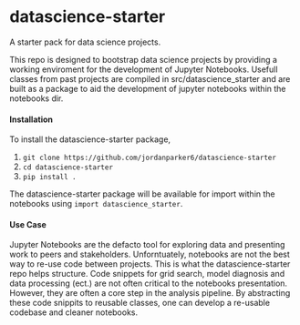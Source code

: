 # datascience-starter
A starter pack for data science projects.

This repo is designed to bootstrap data science projects by providing a working enviroment for the development of Jupyter Notebooks. Usefull classes from past projects are compiled in src/datascience_starter and are built as a package to aid 
the development of jupyter notebooks within the notebooks dir.

#### Installation

To install the datascience-starter package, 

1. `git clone https://github.com/jordanparker6/datascience-starter`
2. `cd datascience-starter`
3. `pip install .`

The datascience-starter package will be available for import within the notebooks using `import datascience_starter`.

#### Use Case

Jupyter Notebooks are the defacto tool for exploring data and presenting work to peers and stakeholders. Unforntuately, notebooks
are not the best way to re-use code between projects. This is what the datascience-starter repo helps structure. Code snippets for grid search, model diagnosis and data processing (ect.) are not often critical to the notebooks presentation. However, they are often a core step in the analysis pipeline. By abstracting these code snippits to reusable classes, one can develop a re-usable codebase and cleaner notebooks.





